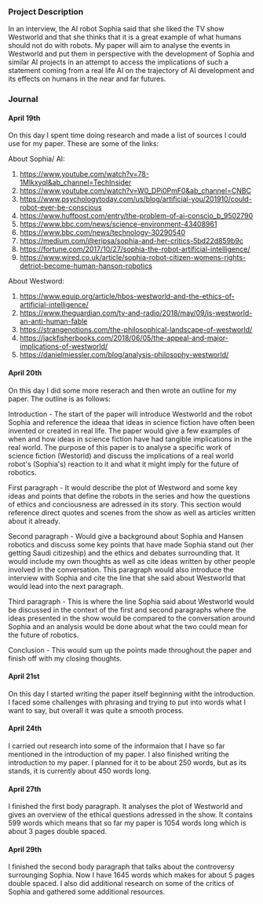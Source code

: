 ### Project Description

In an interview, the AI robot Sophia said that she liked the TV show Westworld and that she thinks that it is a great example of what humans should not do with robots. My paper will aim to analyse the events in Westworld and put them in perspective with the development of Sophia and similar AI projects in an attempt to access the implications of such a statement coming from a real life AI on the trajectory of AI development and its effects on humans in the near and far futures.  

### Journal 

#### April 19th

On this day I spent time doing research and made a list of sources I could use for my paper. These are some of the links:

About Sophia/ AI:

1) https://www.youtube.com/watch?v=78-1MlkxyqI&ab_channel=TechInsider
2) https://www.youtube.com/watch?v=W0_DPi0PmF0&ab_channel=CNBC
3) https://www.psychologytoday.com/us/blog/artificial-you/201910/could-robot-ever-be-conscious
4) https://www.huffpost.com/entry/the-problem-of-ai-conscio_b_9502790
5) https://www.bbc.com/news/science-environment-43408961
6) https://www.bbc.com/news/technology-30290540
7) https://medium.com/@eripsa/sophia-and-her-critics-5bd22d859b9c
8) https://fortune.com/2017/10/27/sophia-the-robot-artificial-intelligence/
9) https://www.wired.co.uk/article/sophia-robot-citizen-womens-rights-detriot-become-human-hanson-robotics


About Westword:

1) https://www.equip.org/article/hbos-westworld-and-the-ethics-of-artificial-intelligence/
2) https://www.theguardian.com/tv-and-radio/2018/may/09/is-westworld-an-anti-human-fable
3) https://strangenotions.com/the-philosophical-landscape-of-westworld/
4) https://jackfisherbooks.com/2018/06/05/the-appeal-and-major-implications-of-westworld/
5) https://danielmiessler.com/blog/analysis-philosophy-westworld/



#### April 20th

On this day I did some more reserach and then wrote an outline for my paper. The outline is as follows:

Introduction - The start of the paper will introduce Westworld and the robot Sophia and reference the ideaa that ideas in science fiction have often been invented or created in real life. The paper would give a few examples of when and how ideas in science fiction have had tangible implications in the real world. The purpose of this paper is to analyse a specific work of science fiction (Westorld) and discuss the implications of a real world robot's (Sophia's) reaction to it and what it might imply for the future of robotics. 


First paragraph - It would describe the plot of Westword and some key ideas and points that define the robots in the series and how the questions of ethics and conciousness are adressed in its story. This section would reference direct quotes and scenes from the show as well as articles written about it already. 

Second paragraph - Would give a background about Sophia and Hansen robotics and discuss some key points that have made Sophia stand out (her getting Saudi citizeship) and the ethics and debates surrounding that. It would include my own thoughts as well as cite ideas written by other people involved in the conversation. This paragraph would also introduce the interview with Sophia and cite the line that she said about Westworld that would lead into the next paragraph. 

Third paragraph - This is where the line Sophia said about Westworld would be discussed in the context of the first and second paragraphs where the ideas presented in the show would be compared to the conversation around Sophia and an analysis would be done about what the two could mean for the future of robotics.

Conclusion - This would sum up the points made throughout the paper and finish off with my closing thoughts. 


#### April 21st

On this day I started writing the paper itself beginning witht the introduction. I faced some challenges with phrasing and trying to put into words what I want to say, but overall it was quite a smooth process. 

#### April 24th

I carried out research into some of the informaion that I have so far mentioned in the introduction of my paper. I also finished writing the introduction to my paper. I planned for it to be about 250 words, but as its stands, it is currently about 450 words long. 

#### April 27th 

I finished the first body paragraph. It analyses the plot of Westworld and gives an overview of the ethical questions adressed in the show. It contains 599 words which means that so far my paper is 1054 words long which is about 3 pages double spaced. 

#### April 29th 

I finished the second body paragraph that talks about the controversy surrounging Sophia. Now I have 1645 words which makes for about 5 pages double spaced. I also did additional research on some of the critics of Sophia and gathered some additional resources.
